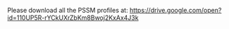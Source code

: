 Please download all the PSSM profiles at:
https://drive.google.com/open?id=110UP5R-rYCkUXrZbKm8Bwoj2KxAx4J3k
